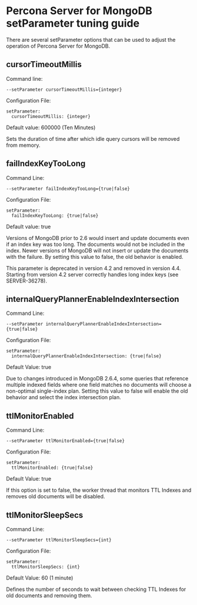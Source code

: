 # Percona Server for MongoDB <br/> setParameter tuning guide

There are several setParameter options that can be used to
adjust the operation of Percona Server for MongoDB.

## cursorTimeoutMillis

Command line:

```
--setParameter cursorTimeoutMillis={integer}
```

Configuration File:

```
setParameter:
  cursorTimeoutMillis: {integer}
```

Default value: 600000 (Ten Minutes)

Sets the duration of time after which idle query cursors will be removed from
memory.

## failIndexKeyTooLong

Command Line:

```
--setParameter failIndexKeyTooLong={true|false}
```

Configuration File:

```
setParameter:
  failIndexKeyTooLong: {true|false}
```

Default value: true

Versions of MongoDB prior to 2.6 would insert and update documents even if an
index key was too long. The documents would not be included in the index.
Newer versions of MongoDB will not insert or update the documents with the
failure. By setting this value to false, the old behavior is enabled.

This parameter is deprecated in version 4.2 and removed in version 4.4.
Starting from version 4.2 server correctly handles long index keys (see
SERVER-36278).

## internalQueryPlannerEnableIndexIntersection

Command Line:

```
--setParameter internalQueryPlannerEnableIndexIntersection={true|false}
```

Configuration File:

```
setParameter:
  internalQueryPlannerEnableIndexIntersection: {true|false}
```

Default Value: true

Due to changes introduced in MongoDB 2.6.4, some queries that reference
multiple indexed fields where one field matches no documents will choose
a non-optimal single-index plan. Setting this value to false will enable
the old behavior and select the index intersection plan.

## ttlMonitorEnabled

Command Line:

```
--setParameter ttlMonitorEnabled={true|false}
```

Configuration File:

```
setParameter:
  ttlMonitorEnabled: {true|false}
```

Default Value: true

If this option is set to false, the worker thread that monitors TTL Indexes
and removes old documents will be disabled.

## ttlMonitorSleepSecs

Command Line:

```
--setParameter ttlMonitorSleepSecs={int}
```

Configuration File:

```
setParameter:
  ttlMonitorSleepSecs: {int}
```

Default Value: 60 (1 minute)

Defines the number of seconds to wait between checking TTL Indexes
for old documents and removing them.
